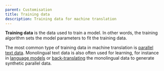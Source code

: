 ```yaml
---
parent: Customisation
title: Training data
description: Training data for machine translation
---
```


**Training data** is the data used to train a model.
In other words, the training algorithm sets the model parameters to fit the training data.

The most common type of training data in machine translation is [parallel text data](parallel-data.md).
Monolingual text data is also often used for learning, for instance in [language models](/concepts/language-model.md) or [back-translating](/customisation/back-translation.md) the monolingual data to generate synthetic parallel data.
